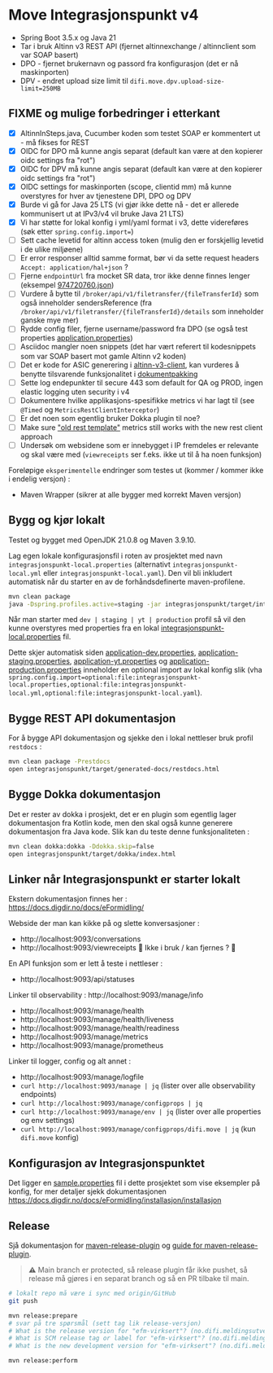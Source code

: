 # Move Integrasjonspunkt v4

- Spring Boot 3.5.x og Java 21
- Tar i bruk Altinn v3 REST API (fjernet altinnexchange / altinnclient som var SOAP basert)
- DPO - fjernet brukernavn og passord fra konfigurasjon (det er nå maskinporten)
- DPV - endret upload size limit til `difi.move.dpv.upload-size-limit=250MB`

## FIXME og mulige forbedringer i etterkant
- [x] AltinnInSteps.java, Cucumber koden som testet SOAP er kommentert ut - må fikses for REST
- [x] OIDC for DPO må kunne angis separat (default kan være at den kopierer oidc settings fra "rot")
- [x] OIDC for DPV må kunne angis separat (default kan være at den kopierer oidc settings fra "rot")
- [x] OIDC settings for maskinporten (scope, clientid mm) må kunne overstyres for hver av tjenestene DPI, DPO og DPV
- [x] Burde vi gå for Java 25 LTS (vi gjør ikke dette nå - det er allerede kommunisert ut at IPv3/v4 vil bruke Java 21 LTS)
- [x] Vi har støtte for lokal konfig i yml/yaml format i v3, dette videreføres (søk etter `spring.config.import=`)
- [ ] Sett cache levetid for altinn access token (mulig den er forskjellig levetid i de ulike miljøene)
- [ ] Er error responser alltid samme format, bør vi da sette request headers `Accept: application/hal+json` ?
- [ ] Fjerne `endpointUrl` fra mocket SR data, tror ikke denne finnes lenger (eksempel [974720760.json](integrasjonspunkt/src/test/resources/restmocks/identifier/974720760.json))
- [ ] Vurdere å bytte til `/broker/api/v1/filetransfer/{fileTransferId}` som også inneholder sendersReference (fra `/broker/api/v1/filetransfer/{fileTransferId}/details` som inneholder ganske mye mer)  
- [ ] Rydde config filer, fjerne username/password fra DPO (se også test properties [application.properties](altinn-v3-client/src/test/resources/application.properties))
- [ ] Asciidoc mangler noen snippets (det har vært referert til kodesnippets som var SOAP basert mot gamle Altinn v2 koden)
- [ ] Det er kode for ASIC generering i [altinn-v3-client](altinn-v3-client), kan vurderes å benytte tilsvarende funksjonalitet i [dokumentpakking](dokumentpakking)
- [ ] Sette log endepunkter til secure 443 som default for QA og PROD, ingen elastic logging uten security i v4
- [ ] Dokumentere hvilke applikasjons-spesifikke metrics vi har lagt til (see `@Timed` og `MetricsRestClientInterceptor`)
- [ ] Er det noen som egentlig bruker Dokka plugin til noe?
- [ ] Make sure ["old rest template"](https://digdir.atlassian.net/browse/MOVE-2438) metrics still works with the new rest client approach
- [ ] Undersøk om websidene som er innebygget i IP fremdeles er relevante og skal være med (`viewreceipts` ser f.eks. ikke ut til å ha noen funksjon)

Foreløpige `eksperimentelle` endringer som testes ut (kommer / kommer ikke i endelig versjon) :
- Maven Wrapper (sikrer at alle bygger med korrekt Maven versjon)

## Bygg og kjør lokalt 
Testet og bygget med OpenJDK 21.0.8 og Maven 3.9.10.

Lag egen lokale konfigurasjonsfil i roten av prosjektet med navn `integrasjonspunkt-local.properties`
(alternativt `integrasjonspunkt-local.yml` eller `integrasjonspunkt-local.yaml`).  Den vil bli inkludert
automatisk når du starter en av de forhåndsdefinerte maven-profilene.

```bash
mvn clean package
java -Dspring.profiles.active=staging -jar integrasjonspunkt/target/integrasjonspunkt.jar
```

Når man starter med `dev | staging | yt | production` profil så vil den kunne overstyres med properties fra
en lokal [integrasjonspunkt-local.properties](integrasjonspunkt-local.properties) fil.

Dette skjer automatisk siden [application-dev.properties](integrasjonspunkt/src/main/resources/config/application-dev.properties),
[application-staging.properties](integrasjonspunkt/src/main/resources/config/application-staging.properties), 
[application-yt.properties](integrasjonspunkt/src/main/resources/config/application-yt.properties) og
[application-production.properties](integrasjonspunkt/src/main/resources/config/application-production.properties)
inneholder en optional import av lokal konfig slik (vha `spring.config.import=optional:file:integrasjonspunkt-local.properties,optional:file:integrasjonspunkt-local.yml,optional:file:integrasjonspunkt-local.yaml`).


## Bygge REST API dokumentasjon
For å bygge API dokumentasjon og sjekke den i lokal nettleser bruk profil `restdocs` :
```bash
mvn clean package -Prestdocs
open integrasjonspunkt/target/generated-docs/restdocs.html
```

## Bygge Dokka dokumentasjon
Det er rester av dokka i prosjekt, det er en plugin som egentlig lager dokumentasjon fra Kotlin kode,
men den skal også kunne generere dokumentasjon fra Java kode.  Slik kan du teste denne funksjonaliteten :
```bash
mvn clean dokka:dokka -Ddokka.skip=false
open integrasjonspunkt/target/dokka/index.html
```

## Linker når Integrasjonspunkt er starter lokalt
Ekstern dokumentasjon finnes her : https://docs.digdir.no/docs/eFormidling/

Webside der man kan kikke på og slette konversasjoner :
- http://localhost:9093/conversations
- http://localhost:9093/viewreceipts  🚨 Ikke i bruk / kan fjernes ? 🚨

En API funksjon som er lett å teste i nettleser :
- http://localhost:9093/api/statuses

Linker til observability :
  http://localhost:9093/manage/info
- http://localhost:9093/manage/health
- http://localhost:9093/manage/health/liveness
- http://localhost:9093/manage/health/readiness
- http://localhost:9093/manage/metrics
- http://localhost:9093/manage/prometheus

Linker til logger, config og alt annet :
- http://localhost:9093/manage/logfile
- `curl http://localhost:9093/manage | jq` (lister over alle observability endpoints)
- `curl http://localhost:9093/manage/configprops | jq`
- `curl http://localhost:9093/manage/env | jq` (lister over alle properties og env settings)
- `curl http://localhost:9093/manage/configprops/difi.move | jq` (kun `difi.move` konfig)

## Konfigurasjon av Integrasjonspunktet
Det ligger en [sample.properties](integrasjonspunkt-local.sample.properties) fil i dette prosjektet som vise eksempler på konfig,
for mer detaljer sjekk dokumentasjonen https://docs.digdir.no/docs/eFormidling/installasjon/installasjon


## Release
Sjå dokumentasjon for [maven-release-plugin](https://maven.apache.org/maven-release/maven-release-plugin/) og [guide for maven-release-plugin](https://maven.apache.org/guides/mini/guide-releasing.html).

> **⚠️**  Main branch er protected, så release plugin får ikke pushet, så release må gjøres i en separat branch og så en PR tilbake til main.

```bash
# lokalt repo må være i sync med origin/GitHub
git push

mvn release:prepare
# svar på tre spørsmål (sett tag lik release-versjon) 
# What is the release version for "efm-virksert"? (no.difi.meldingsutveksling:efm-virksert) 1.0: : 1.0.0
# What is SCM release tag or label for "efm-virksert"? (no.difi.meldingsutveksling:efm-virksert) 1.0.0: :
# What is the new development version for "efm-virksert"? (no.difi.meldingsutveksling:efm-virksert) 1.0.1-SNAPSHOT: :

mvn release:perform
```
